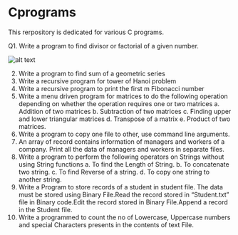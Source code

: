 # Cprograms

This rerpository is dedicated for various C programs.




Q1.  Write a program to find divisor or factorial of a given number.

![alt text](https://www.w3resource.com/w3r_images/c-programming-basic-exercises-flowchart-47.png)



2. Write a program to find sum of a geometric series
3. Write a recursive program for tower of Hanoi problem
4. Write a recursive program to print the first m Fibonacci number
5. Write a menu driven program for matrices to do the following operation depending on whether the
operation requires one or two matrices
a. Addition of two matrices
b. Subtraction of two matrices
c. Finding upper and lower triangular matrices
d. Transpose of a matrix
e. Product of two matrices.
6. Write a program to copy one file to other, use command line arguments.
7. An array of record contains information of managers and workers of a company. Print all the data of
managers and workers in separate files.
8. Write a program to perform the following operators on Strings without using String functions
a. To find the Length of String.
b. To concatenate two string.
c. To find Reverse of a string.
d. To copy one string to another string.
9. Write a Program to store records of a student in student file. The data must be stored using Binary
File.Read the record stored in “Student.txt” file in Binary code.Edit the record stored in Binary File.Append a
record in the Student file.
10. Write a programmed to count the no of Lowercase, Uppercase numbers and special Characters presents in
the contents of text File.
